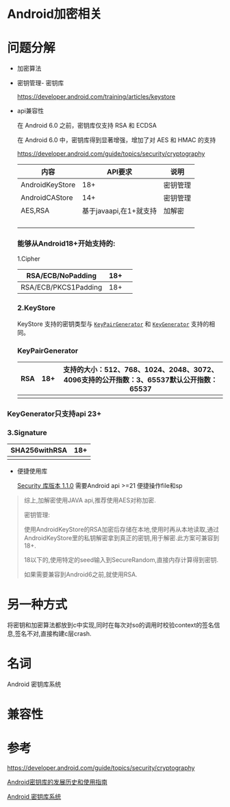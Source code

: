 # Android加密相关

# 问题分解

* 加密算法

* 密钥管理- 密钥库

  https://developer.android.com/training/articles/keystore

* api兼容性

  在 Android 6.0 之前，密钥库仅支持 RSA 和 ECDSA

  在 Android 6.0 中，密钥库得到显著增强，增加了对 AES 和 HMAC 的支持

  https://developer.android.com/guide/topics/security/cryptography

  | 内容            | API要求                | 说明     |
  | --------------- | ---------------------- | -------- |
  | AndroidKeyStore | 18+                    | 密钥管理 |
  | AndroidCAStore  | 14+                    | 密钥管理 |
  | AES,RSA         | 基于javaapi,在1+就支持 | 加解密   |
  |                 |                        |          |
  |                 |                        |          |
  |                 |                        |          |
  |                 |                        |          |

  ### 能够从Android18+开始支持的:

  1.Cipher  

  | RSA/ECB/NoPadding    | 18+  |      |
  | -------------------- | ---- | ---- |
  | RSA/ECB/PKCS1Padding | 18+  |      |

  ### 2.KeyStore

  KeyStore 支持的密钥类型与 [`KeyPairGenerator`](https://developer.android.com/training/articles/keystore#SupportedKeyPairGenerators) 和 [`KeyGenerator`](https://developer.android.com/training/articles/keystore#SupportedKeyGenerators) 支持的相同。

  ### KeyPairGenerator

  | RSA  | 18+  | 支持的大小：512、768、1024、2048、3072、4096支持的公开指数：3、65537默认公开指数：65537 |
  | ---- | ---- | ------------------------------------------------------------ |
  |      |      |                                                              |

### KeyGenerator只支持api 23+

### 3.Signature

| SHA256withRSA | 18+  |
| ------------- | ---- |
|               |      |

* 便捷使用库

   [Security 库版本 1.1.0](https://developer.android.com/jetpack/androidx/releases/security#version_110_2) 需要Android api >=21  便捷操作file和sp

> 综上,加解密使用JAVA api,推荐使用AES对称加密.
>
> 密钥管理:
>
> 使用AndroidKeyStore的RSA加密后存储在本地,使用时再从本地读取,通过AndroidKeyStore里的私钥解密拿到真正的密钥,用于解密.此方案可兼容到18+. 
>
> 18以下的,使用特定的seed输入到SecureRandom,直接内存计算得到密钥.
>
> 如果需要兼容到Android6之前,就使用RSA.



# 另一种方式

将密钥和加密算法都放到c中实现,同时在每次对so的调用时校验context的签名信息,签名不对,直接构建c层crash.

# 名词

Android 密钥库系统



# 兼容性











# 参考

https://developer.android.com/guide/topics/security/cryptography

[Android密钥库的发展历史和使用指南](https://blog.csdn.net/weixin_33866037/article/details/86745902)

[Android 密钥库系统](https://blog.csdn.net/sky1203850702/article/details/53434914)

